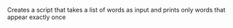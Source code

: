 Creates a script that takes a list of words as input and prints only words that appear exactly once
